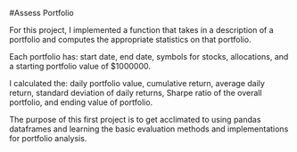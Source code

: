 #Assess Portfolio

For this project, I implemented a function that takes in a description of a portfolio and computes the appropriate statistics on that portfolio. <br>

Each portfolio has: start date, end date, symbols for stocks, allocations, and a starting portfolio value of $1000000. <br>

I calculated the: daily portfolio value, cumulative return, average daily return, standard deviation of daily returns, Sharpe ratio of the overall portfolio, and ending value of portfolio. <br>

The purpose of this first project is to get acclimated to using pandas dataframes and learning the basic evaluation methods and implementations for portfolio analysis. <br>

